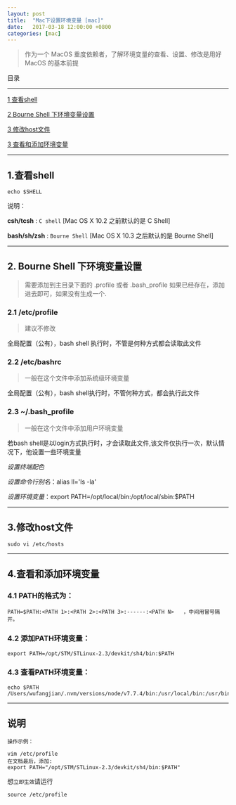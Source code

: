 ```yaml
---
layout: post
title:  "Mac下设置环境变量 [mac]"
date:   2017-03-18 12:00:00 +0800
categories: [mac]
---
```

> 作为一个 MacOS 重度依赖者，了解环境变量的查看、设置、修改是用好 MacOS 的基本前提


目录

---

[1 查看shell](#1查看shell)

[2 Bourne Shell 下环境变量设置](#2-bourne-shell-下环境变量设置)

[3 修改host文件](#3修改host文件)

[3 查看和添加环境变量](#4查看和添加环境变量)

---


## 1.查看shell

```
echo $SHELL
```

说明：

**csh/tcsh** : `C shell` [Mac OS X 10.2 之前默认的是 C Shell]

**bash/sh/zsh** : `Bourne Shell` [Mac OS X 10.3 之后默认的是 Bourne Shell]

---

## 2. Bourne Shell 下环境变量设置

> 需要添加到主目录下面的 .profile 或者 .bash_profile 如果已经存在，添加进去即可，如果没有生成一个.


###  2.1 /etc/profile

> 建议不修改

全局配置（公有），bash shell 执行时，不管是何种方式都会读取此文件

### 2.2 /etc/bashrc

> 一般在这个文件中添加系统级环境变量 

全局配置（公有），bash shell执行时，不管何种方式，都会执行此文件

### 2.3 ~/.bash_profile

> 一般在这个文件中添加用户环境变量

若bash shell是以login方式执行时，才会读取此文件,该文件仅执行一次，默认情况下，他设置一些环境变量

*设置终端配色*

*设置命令行别名*：alias ll='ls -la'

*设置环境变量*：export PATH=/opt/local/bin:/opt/local/sbin:$PATH

---

## 3.修改host文件

```
sudo vi /etc/hosts
```

---

## 4.查看和添加环境变量

### 4.1 PATH的格式为：

```
PATH=$PATH:<PATH 1>:<PATH 2>:<PATH 3>:------:<PATH N>   ，中间用冒号隔开。
```

### 4.2 添加PATH环境变量：

```
export PATH=/opt/STM/STLinux-2.3/devkit/sh4/bin:$PATH
```

### 4.3 查看PATH环境变量：

```
echo $PATH
/Users/wufangjian/.nvm/versions/node/v7.7.4/bin:/usr/local/bin:/usr/bin:/bin:/usr/sbin:/sbin
```

---

## 说明

```
操作示例：

vim /etc/profile
在文档最后，添加:
export PATH="/opt/STM/STLinux-2.3/devkit/sh4/bin:$PATH"
```

想`立即生效`请运行

```
source /etc/profile
```